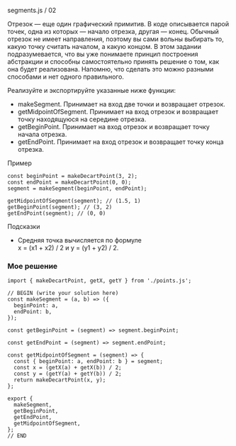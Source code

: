 segments.js / 02

Отрезок — еще один графический примитив. В коде описывается парой точек, одна из которых — начало отрезка, другая — конец. Обычный отрезок не имеет направления, поэтому вы сами вольны выбирать то, какую точку считать началом, а какую концом.
В этом задании подразумевается, что вы уже понимаете принцип построения абстракции и способны самостоятельно принять решение о том, как она будет реализована. Напомню, что сделать это можно разными способами и нет одного правильного.

Реализуйте и экспортируйте указанные ниже функции:
* makeSegment. Принимает на вход две точки и возвращает отрезок.
* getMidpointOfSegment. Принимает на вход отрезок и возвращает точку находящуюся на середине отрезка.
* getBeginPoint. Принимает на вход отрезок и возвращает точку начала отрезка.
* getEndPoint. Принимает на вход отрезок и возвращает точку конца отрезка.

Пример
```
const beginPoint = makeDecartPoint(3, 2);
const endPoint = makeDecartPoint(0, 0);
segment = makeSegment(beginPoint, endPoint);

getMidpointOfSegment(segment); // (1.5, 1)
getBeginPoint(segment); // (3, 2)
getEndPoint(segment); // (0, 0)
```
Подсказки

* Средняя точка вычисляется по формуле  
x = (x1 + x2) / 2 и y = (y1 + y2) / 2.


### Мое решение
```
import { makeDecartPoint, getX, getY } from './points.js';

// BEGIN (write your solution here)
const makeSegment = (a, b) => ({
  beginPoint: a,
  endPoint: b,
});

const getBeginPoint = (segment) => segment.beginPoint;

const getEndPoint = (segment) => segment.endPoint;

const getMidpointOfSegment = (segment) => {
  const { beginPoint: a, endPoint: b } = segment;
  const x = (getX(a) + getX(b)) / 2;
  const y = (getY(a) + getY(b)) / 2;
  return makeDecartPoint(x, y);
};

export {
  makeSegment,
  getBeginPoint,
  getEndPoint,
  getMidpointOfSegment,
};
// END
```
